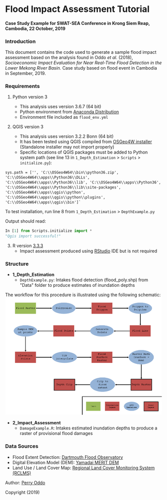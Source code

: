 # Flood Impact Assessment Tutorial #
#### Case Study Example for SWAT-SEA Conference in Krong Siem Reap, Cambodia, 22 October, 2019 ####


### Introduction ###
This document contains the code used to generate a sample flood impact assessment based on the analysis found in Oddo *et al.* (2018), *Socioeconomic Impact Evaluation for Near Real-Time Flood Detection in the Lower Mekong River Basin.* Case study based on flood event in Cambodia in September, 2019.


### Requirements ###
1. Python version 3
	* This analysis uses version 3.6.7 (64 bit)
	* Python environment from [Anaconda Distribution](https://www.anaconda.com/distribution/#download-section)
	* Environment file included as `flood_env.yml`

2. QGIS version 3
	* This analysis uses version 3.2.2 Bonn (64 bit)
	* It has been tested using QGIS compiled from [OSGeo4W installer](https://qgis.org/en/site/forusers/download.html) (Standalone installer may not import properly)
	* Specific locations of QGIS packages must be added to Python system path (see line 13 in `1_Depth_Estimation` > `Scripts` > `initialize.py`): 

```
sys.path = ['', 'C:\\OSGeo4W64\\bin\\python36.zip', 'C:\\OSGeo4W64\\apps\\Python36\\DLLs', 'C:\\OSGeo4W64\\apps\\Python36\\lib', 'C:\\OSGeo4W64\\apps\\Python36', 'C:\\OSGeo4W64\\apps\\Python36\\lib\\site-packages', 'C:\\OSGeo4W64\\apps\\qgis\\python', 'C:\\OSGeo4W64\\apps\\qgis\\python\\plugins', 'C:\\OSGeo4W64\\apps\\qgis\\bin']`

```

To test installation, run line 8 from `1_Depth_Estimation` > `DepthExample.py`

Output should read:

```python
In [1] from Scripts.initialize import *
"Qgis import successful!"		
```

3. R version [3.3.3](https://cran.r-project.org/bin/windows/base/old/3.3.3/)
	* Impact assessment produced using [RStudio](https://rstudio.com/products/rstudio/download/) IDE but is not required 


### Structure ###
* **1_Depth_Estimation**
	* `DepthExample.py`: Intakes flood detection (flood_poly.shp) from "Data" folder to produce estimates of inundation depths

The workflow for this procedure is illustrated using the following schematic:
![Workflow](https://github.com/pcoddo/CambodiaFloods/blob/master/Images/Workflow.png)

* **2_Impact_Assessment**
	* `DamageExample.R`: Intakes estimated inundation depths to produce a raster of provisional flood damages

### Data Sources ###
* Flood Extent Detection: [Dartmouth Flood Observatory](https://floodobservatory.colorado.edu/Events/4795/2019Cambodia4795.html)
* Digital Elevation Model (DEM): [Yamadai MERIT DEM](http://hydro.iis.u-tokyo.ac.jp/~yamadai/MERIT_DEM/)
* Land Use / Land Cover Map: [Regional Land Cover Monitoring System (RCLMS)](https://rlcms-servir.adpc.net/en/landcover/#)


Author: [Perry Oddo](mailto:perry.oddo@nasa.gov)

Copyright (2019)

